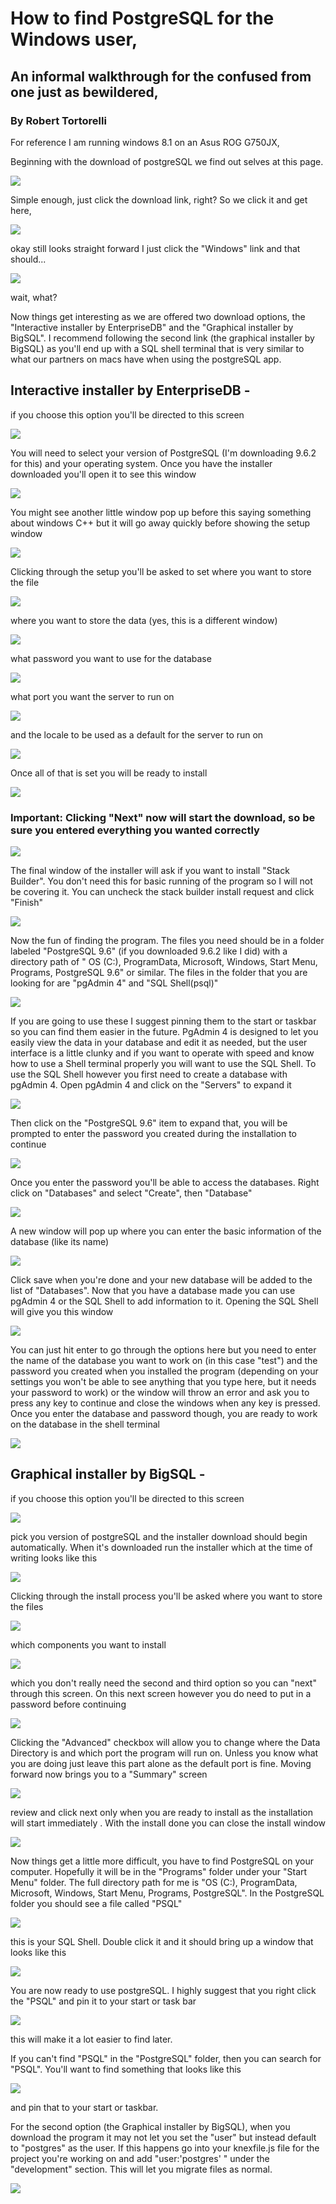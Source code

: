 # How to find PostgreSQL for the Windows user,
## An informal walkthrough for the confused from one just as bewildered,
### By Robert Tortorelli
For reference I am running windows 8.1 on an Asus ROG G750JX,

Beginning with the download of postgreSQL we find out selves at this page.

<img src="img/image1.png">

Simple enough, just click the download link, right?  So we click it and get here,

<img src="img/image2.png">

okay still looks straight forward I just click the "Windows" link and that should...

<img src="img/image3.png">

wait, what?

Now things get interesting as we are offered two download options, the "Interactive installer by EnterpriseDB" and the "Graphical installer by BigSQL".  I recommend following the second link (the graphical installer by BigSQL) as you'll end up with a SQL shell terminal that is very similar to what our partners on macs have when using the postgreSQL app.

## Interactive installer by EnterpriseDB -
if you choose this option you'll be directed to this screen

<img src="img/firstone1.png">

You will need to select your version of PostgreSQL (I'm downloading 9.6.2 for this) and your operating system.  Once you have the installer downloaded you'll open it to see this window

<img src="img/firstone2.png">

You might see another little window pop up before this saying something about windows C++ but it will go away quickly before showing the setup window

<img src="img/firstoneC.png">

Clicking through the setup you'll be asked to set where you want to store the file

<img src="img/firstone3.png">

where you want to store the data (yes, this is a different window)

<img src="img/firstone4.png">

what password you want to use for the database

<img src="img/firstone5.png">

what port you want the server to run on

<img src="img/firstone6.png">

and the locale to be used as a default for the server to run on

<img src="img/firstone7.png">

Once all of that is set you will be ready to install

<img src="img/firstone8.png">

### Important: Clicking "Next" now will start the download, so be sure you entered everything you wanted correctly

<img src="img/firstone9.png">


The final window of the installer will ask if you want to install "Stack Builder".  You don't need this for basic running of the program so I will not be covering it.  You can uncheck the stack builder install request and click "Finish"

<img src="img/firstone10.png">

Now the fun of finding the program.  The files you need should be in a folder labeled "PostgreSQL 9.6" (if you downloaded 9.6.2 like I did) with a directory path of " OS (C:), ProgramData, Microsoft, Windows, Start Menu, Programs, PostgreSQL 9.6" or similar.  The files in the folder that you are looking for are "pgAdmin 4" and "SQL Shell(psql)"

<img src="img/firstone11.png">

If you are going to use these I suggest pinning them to the start or taskbar so you can find them easier in the future.
PgAdmin 4 is designed to let you easily view the data in your database and edit it as needed, but the user interface is a little clunky and if you want to operate with speed and know how to use a Shell terminal properly you will want to use the SQL Shell.  To use the SQL Shell however you first need to create a database with pgAdmin 4.  Open pgAdmin 4 and click on the "Servers" to expand it

<img src="img/firstone12.png">

Then click on the "PostgreSQL 9.6" item to expand that, you will be prompted to enter the password you created during the installation to continue

<img src="img/firstone13.png">

Once you enter the password you'll be able to access the databases.  Right click on "Databases" and select "Create", then "Database"

<img src="img/firstone14.png">

A new window will pop up where you can enter the basic information of the database (like its name)

<img src="img/firstone15.png">

Click save when you're done and your new database will be added to the list of "Databases".  Now that you have a database made you can use pgAdmin 4 or the SQL Shell to add information to it.
Opening the SQL Shell will give you this window

<img src="img/firstone16.png">

You can just hit enter to go through the options here but you need to enter the name of the database you want to work on (in this case "test") and the password you created when you installed the program (depending on your settings you won't be able to see anything that you type here, but it needs your password to work) or the window will throw an error and ask you to press any key to continue and close the windows when any key is pressed.  Once you enter the database and password though, you are ready to work on the database in the shell terminal

<img src="img/firstone17.png">


## Graphical installer by BigSQL -
if you choose this option you'll be directed to this screen

<img src="img/secondone0.png">

pick you version of postgreSQL and the installer download should begin automatically.  When it's downloaded run the installer which at the time of writing looks like this

<img src="img/secondone2.png">

Clicking through the install process you'll be asked where you want to store the files

<img src="img/secondone3.png">

which components you want to install

<img src="img/secondone4.png">

which you don't really need the second and third option so you can "next" through this screen.  On this next screen however you do need to put in a password before continuing

<img src="img/secondone5.png">

Clicking the "Advanced" checkbox will allow you to change where the Data Directory  is and which port the program will run on.  Unless you know what you are doing just leave this part alone as the default port is fine.  Moving forward now brings you to a "Summary" screen

<img src="img/secondone6.png">

review and click next only when you are ready to install as the installation will start immediately .  With the install done you can close the install window

<img src="img/secondone8.png">

Now things get a little more difficult, you have to find PostgreSQL on your computer.  Hopefully it will be in the "Programs" folder under your "Start Menu" folder.  The full directory path for me is "OS (C:), ProgramData, Microsoft, Windows, Start Menu, Programs, PostgreSQL".  In the PostgreSQL folder you should see a file called "PSQL"

<img src="img/secondone9.png">

this is your SQL Shell.  Double click it and it should bring up a window that looks like this

<img src="img/secondone10.png">

You are now ready to use postgreSQL.  I highly suggest that you right click the "PSQL" and pin it to your start or task bar

<img src="img/secondone11.png">

this will make it a lot easier to find later.

If you can't find "PSQL" in the "PostgreSQL" folder, then you can search for "PSQL".  You'll want to find something that looks like this

<img src="img/secondone12.png">

and pin that to your start or taskbar.


For the second option (the Graphical installer by BigSQL), when you download the program it may not let you set the "user" but instead default to "postgres" as the user.  If this happens go into your knexfile.js file for the project you're working on and add "user:'postgres' " under the "development" section.  This will let you migrate files as normal.

<img src="img/secondone13.png">
